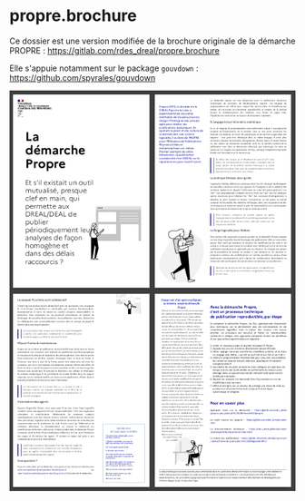 
# propre.brochure

Ce dossier est une version modifiée de la brochure originale de la démarche PROPRE : https://gitlab.com/rdes_dreal/propre.brochure

Elle s'appuie notamment sur le package `gouvdown` : https://github.com/spyrales/gouvdown

![](screenshot.png)

